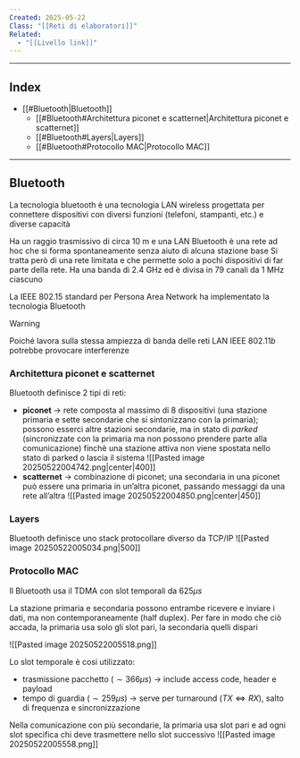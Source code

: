 ```yaml
---
Created: 2025-05-22
Class: "[[Reti di elaboratori]]"
Related:
  - "[[Livello link]]"
---
```

---
## Index
- [[#Bluetooth|Bluetooth]]
	- [[#Bluetooth#Architettura piconet e scatternet|Architettura piconet e scatternet]]
	- [[#Bluetooth#Layers|Layers]]
	- [[#Bluetooth#Protocollo MAC|Protocollo MAC]]
---
## Bluetooth
La tecnologia bluetooth è una tecnologia LAN wireless progettata per connettere dispositivi con diversi funzioni (telefoni, stampanti, etc.) e diverse capacità

Ha un raggio trasmissivo di circa $10\text{ m}$ e una LAN Bluetooth è una rete ad hoc che si forma spontaneamente senza aiuto di alcuna stazione base
Si tratta però di una rete limitata e che permette solo a pochi dispositivi di far parte della rete. Ha una banda di $2.4\text{ GHz}$ ed è divisa in $79$ canali da $1\text{ MHz}$ ciascuno

La IEEE $802.15$ standard per Persona Area Network ha implementato la tecnologia Bluetooth

>[!warning]
>Poiché lavora sulla stessa ampiezza di banda delle reti LAN IEEE $802.11b$ potrebbe provocare interferenze

### Architettura piconet e scatternet
Bluetooth definisce 2 tipi di reti:
- **piconet** → rete composta al massimo di 8 dispositivi (una stazione primaria e sette secondarie che si sintonizzano con la primaria); possono esserci altre stazioni secondarie, ma in stato di *parked* (sincronizzate con la primaria ma non possono prendere parte alla comunicazione) finchè una stazione attiva non viene spostata nello stato di parked o lascia il sistema
	![[Pasted image 20250522004742.png|center|400]]
- **scatternet** → combinazione di piconet; una secondaria in una piconet può essere una primaria in un’altra piconet, passando messaggi da una rete all’altra
	![[Pasted image 20250522004850.png|center|450]]

### Layers
Bluetooth definisce uno stack protocollare diverso da TCP/IP
![[Pasted image 20250522005034.png|500]]

### Protocollo MAC
Il Bluetooth usa il TDMA con slot temporali da $625\mu s$

La stazione primaria e secondaria possono entrambe ricevere e inviare i dati, ma non contemporaneamente (half duplex). Per fare in modo che ciò accada, la primaria usa solo gli slot pari, la secondaria quelli dispari

![[Pasted image 20250522005518.png]]

Lo slot temporale è cosi utilizzato:
- trasmissione pacchetto ($\sim 366\mu s$) → include access code, header e payload
- tempo di guardia ($\sim 259\mu s$) → serve per turnaround ($TX \iff RX$), salto di frequenza e sincronizzazione

Nella comunicazione con più secondarie, la primaria usa slot pari e ad ogni slot specifica chi deve trasmettere nello slot successivo
![[Pasted image 20250522005558.png]]